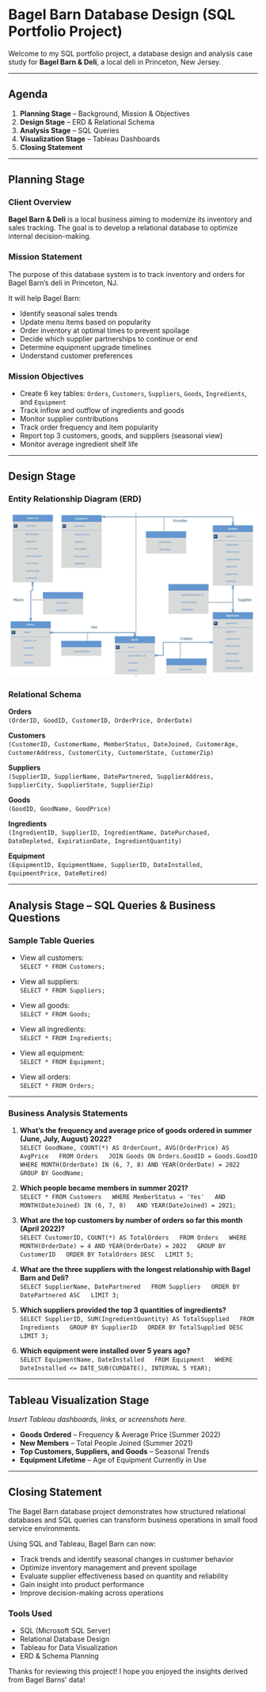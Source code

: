 # Bagel Barn Database Design (SQL Portfolio Project)

Welcome to my SQL portfolio project, a database design and analysis case study for **Bagel Barn & Deli**, a local deli in Princeton, New Jersey.

---

## Agenda

1. **Planning Stage** – Background, Mission & Objectives  
2. **Design Stage** – ERD & Relational Schema  
3. **Analysis Stage** – SQL Queries  
4. **Visualization Stage** – Tableau Dashboards  
5. **Closing Statement**

---

## Planning Stage

### Client Overview

**Bagel Barn & Deli** is a local business aiming to modernize its inventory and sales tracking. The goal is to develop a relational database to optimize internal decision-making.

### Mission Statement

The purpose of this database system is to track inventory and orders for Bagel Barn’s deli in Princeton, NJ.

It will help Bagel Barn:

- Identify seasonal sales trends  
- Update menu items based on popularity  
- Order inventory at optimal times to prevent spoilage  
- Decide which supplier partnerships to continue or end  
- Determine equipment upgrade timelines  
- Understand customer preferences

### Mission Objectives

- Create 6 key tables: `Orders`, `Customers`, `Suppliers`, `Goods`, `Ingredients`, and `Equipment`  
- Track inflow and outflow of ingredients and goods  
- Monitor supplier contributions  
- Track order frequency and item popularity  
- Report top 3 customers, goods, and suppliers (seasonal view)  
- Monitor average ingredient shelf life  

---

## Design Stage

### Entity Relationship Diagram (ERD)

![1](https://github.com/ddesmara/Portfolio/blob/766d15133b5494c517c89586bc71d6d27708365d/Bagel_Barn_Analysis/Images/ddbb_erd.png)

### Relational Schema

**Orders**  
`(OrderID, GoodID, CustomerID, OrderPrice, OrderDate)`

**Customers**  
`(CustomerID, CustomerName, MemberStatus, DateJoined, CustomerAge, CustomerAddress, CustomerCity, CustomerState, CustomerZip)`

**Suppliers**  
`(SupplierID, SupplierName, DatePartnered, SupplierAddress, SupplierCity, SupplierState, SupplierZip)`

**Goods**  
`(GoodID, GoodName, GoodPrice)`

**Ingredients**  
`(IngredientID, SupplierID, IngredientName, DatePurchased, DateDepleted, ExpirationDate, IngredientQuantity)`

**Equipment**  
`(EquipmentID, EquipmentName, SupplierID, DateInstalled, EquipmentPrice, DateRetired)`

---

## Analysis Stage – SQL Queries & Business Questions

### Sample Table Queries

- View all customers:  
  `SELECT * FROM Customers;`

- View all suppliers:  
  `SELECT * FROM Suppliers;`

- View all goods:  
  `SELECT * FROM Goods;`

- View all ingredients:  
  `SELECT * FROM Ingredients;`

- View all equipment:  
  `SELECT * FROM Equipment;`

- View all orders:  
  `SELECT * FROM Orders;`

---

### Business Analysis Statements

1. **What’s the frequency and average price of goods ordered in summer (June, July, August) 2022?**  
   `SELECT GoodName, COUNT(*) AS OrderCount, AVG(OrderPrice) AS AvgPrice  
   FROM Orders  
   JOIN Goods ON Orders.GoodID = Goods.GoodID  
   WHERE MONTH(OrderDate) IN (6, 7, 8) AND YEAR(OrderDate) = 2022  
   GROUP BY GoodName;`

2. **Which people became members in summer 2021?**  
   `SELECT * FROM Customers  
   WHERE MemberStatus = 'Yes'  
   AND MONTH(DateJoined) IN (6, 7, 8)  
   AND YEAR(DateJoined) = 2021;`

3. **What are the top customers by number of orders so far this month (April 2022)?**  
   `SELECT CustomerID, COUNT(*) AS TotalOrders  
   FROM Orders  
   WHERE MONTH(OrderDate) = 4 AND YEAR(OrderDate) = 2022  
   GROUP BY CustomerID  
   ORDER BY TotalOrders DESC  
   LIMIT 5;`

4. **What are the three suppliers with the longest relationship with Bagel Barn and Deli?**  
   `SELECT SupplierName, DatePartnered  
   FROM Suppliers  
   ORDER BY DatePartnered ASC  
   LIMIT 3;`

5. **Which suppliers provided the top 3 quantities of ingredients?**  
   `SELECT SupplierID, SUM(IngredientQuantity) AS TotalSupplied  
   FROM Ingredients  
   GROUP BY SupplierID  
   ORDER BY TotalSupplied DESC  
   LIMIT 3;`

6. **Which equipment were installed over 5 years ago?**  
   `SELECT EquipmentName, DateInstalled  
   FROM Equipment  
   WHERE DateInstalled <= DATE_SUB(CURDATE(), INTERVAL 5 YEAR);`

---

## Tableau Visualization Stage

*Insert Tableau dashboards, links, or screenshots here.*

- **Goods Ordered** – Frequency & Average Price (Summer 2022)  
- **New Members** – Total People Joined (Summer 2021)  
- **Top Customers, Suppliers, and Goods** – Seasonal Trends  
- **Equipment Lifetime** – Age of Equipment Currently in Use  

---

## Closing Statement

The Bagel Barn database project demonstrates how structured relational databases and SQL queries can transform business operations in small food service environments.

Using SQL and Tableau, Bagel Barn can now:

- Track trends and identify seasonal changes in customer behavior  
- Optimize inventory management and prevent spoilage  
- Evaluate supplier effectiveness based on quantity and reliability  
- Gain insight into product performance  
- Improve decision-making across operations  

### Tools Used

- SQL (Microsoft SQL Server)  
- Relational Database Design  
- Tableau for Data Visualization  
- ERD & Schema Planning  

Thanks for reviewing this project! I hope you enjoyed the insights derived from Bagel Barns' data!

